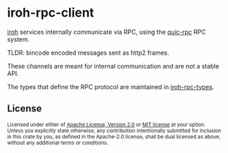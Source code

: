 # iroh-rpc-client

[iroh](https://github.com/n0-computer/iroh) services internally communicate via
RPC, using the [quic-rpc](https://github.com/n0-computer/quic-rpc) RPC system.

TLDR: bincode encoded messages sent as http2 frames.

These channels are meant for internal communication and are not a stable API.

The types that define the RPC protocol are maintained in
[iroh-rpc-types](https://github.com/n0-computer/iroh/tree/main/iroh-rpc-types).

## License

<sup>
Licensed under either of <a href="LICENSE-APACHE">Apache License, Version
2.0</a> or <a href="LICENSE-MIT">MIT license</a> at your option.
</sup>

<br/>

<sub>
Unless you explicitly state otherwise, any contribution intentionally submitted
for inclusion in this crate by you, as defined in the Apache-2.0 license, shall
be dual licensed as above, without any additional terms or conditions.
</sub>

